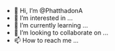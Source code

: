 - 👋 Hi, I’m @PhatthadonA
- 👀 I’m interested in ...
- 🌱 I’m currently learning ...
- 💞️ I’m looking to collaborate on ...
- 📫 How to reach me ...

<!---
PhatthadonA/PhatthadonA is a ✨ special ✨ repository because its `README.md` (this file) appears on your GitHub profile.
You can click the Preview link to take a look at your changes.
--->
